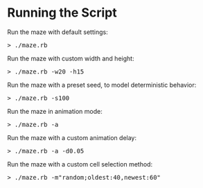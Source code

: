 Running the Script
==================

Run the maze with default settings:
<pre>
> ./maze.rb
</pre>

Run the maze with custom width and height:
<pre>
> ./maze.rb -w20 -h15
</pre>

Run the maze with a preset seed, to model deterministic behavior:
<pre>
> ./maze.rb -s100
</pre>

Run the maze in animation mode:
<pre>
> ./maze.rb -a
</pre>

Run the maze with a custom animation delay:
<pre>
> ./maze.rb -a -d0.05
</pre>

Run the maze with a custom cell selection method:
<pre>
> ./maze.rb -m"random;oldest:40,newest:60"
</pre>